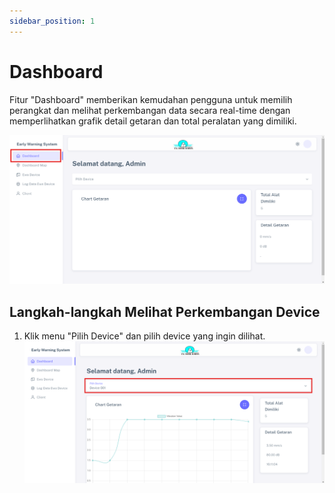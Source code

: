 ```yaml
---
sidebar_position: 1
---
```


# Dashboard

Fitur "Dashboard" memberikan kemudahan pengguna untuk memilih perangkat dan melihat perkembangan data secara real-time dengan memperlihatkan grafik detail getaran dan total peralatan yang dimiliki.

![EWS](../assets/early-warning-system/dashboard.png)

## Langkah-langkah Melihat Perkembangan Device

1. Klik menu "Pilih Device" dan pilih device yang ingin dilihat.
![EWS](../assets/early-warning-system/dashboard-pilih.png)
